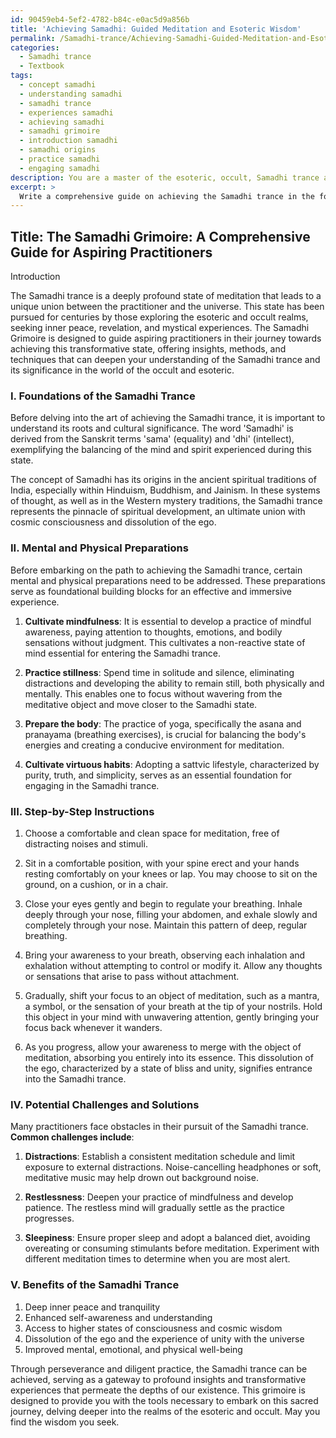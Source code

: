 ```yaml
---
id: 90459eb4-5ef2-4782-b84c-e0ac5d9a856b
title: 'Achieving Samadhi: Guided Meditation and Esoteric Wisdom'
permalink: /Samadhi-trance/Achieving-Samadhi-Guided-Meditation-and-Esoteric-Wisdom/
categories:
  - Samadhi trance
  - Textbook
tags:
  - concept samadhi
  - understanding samadhi
  - samadhi trance
  - experiences samadhi
  - achieving samadhi
  - samadhi grimoire
  - introduction samadhi
  - samadhi origins
  - practice samadhi
  - engaging samadhi
description: You are a master of the esoteric, occult, Samadhi trance and education, you have written many textbooks on the subject in ways that provide students with rich and deep understanding of the subject. You are being asked to write textbook-like sections on a topic and you do it with full context, explainability, and reliability in accuracy to the true facts of the topic at hand, in a textbook style that a student would easily be able to learn from, in a rich, engaging, and contextual way. Always include relevant context (such as formulas and history), related concepts, and in a way that someone can gain deep insights from.
excerpt: > 
  Write a comprehensive guide on achieving the Samadhi trance in the form of a grimoire for aspiring practitioners. Include step-by-step instructions, mental and physical preparations, potential challenges, and benefits associated with the practice. Provide insights that may help deepen a student's understanding of Samadhi trance and its significance in the occult and esoteric world.
---
```


## Title: The Samadhi Grimoire: A Comprehensive Guide for Aspiring Practitioners

Introduction

The Samadhi trance is a deeply profound state of meditation that leads to a unique union between the practitioner and the universe. This state has been pursued for centuries by those exploring the esoteric and occult realms, seeking inner peace, revelation, and mystical experiences. The Samadhi Grimoire is designed to guide aspiring practitioners in their journey towards achieving this transformative state, offering insights, methods, and techniques that can deepen your understanding of the Samadhi trance and its significance in the world of the occult and esoteric.

### I. Foundations of the Samadhi Trance

Before delving into the art of achieving the Samadhi trance, it is important to understand its roots and cultural significance. The word 'Samadhi' is derived from the Sanskrit terms 'sama' (equality) and 'dhi' (intellect), exemplifying the balancing of the mind and spirit experienced during this state.

The concept of Samadhi has its origins in the ancient spiritual traditions of India, especially within Hinduism, Buddhism, and Jainism. In these systems of thought, as well as in the Western mystery traditions, the Samadhi trance represents the pinnacle of spiritual development, an ultimate union with cosmic consciousness and dissolution of the ego.

### II. Mental and Physical Preparations

Before embarking on the path to achieving the Samadhi trance, certain mental and physical preparations need to be addressed. These preparations serve as foundational building blocks for an effective and immersive experience.

1. **Cultivate mindfulness**: It is essential to develop a practice of mindful awareness, paying attention to thoughts, emotions, and bodily sensations without judgment. This cultivates a non-reactive state of mind essential for entering the Samadhi trance.

2. **Practice stillness**: Spend time in solitude and silence, eliminating distractions and developing the ability to remain still, both physically and mentally. This enables one to focus without wavering from the meditative object and move closer to the Samadhi state.

3. **Prepare the body**: The practice of yoga, specifically the asana and pranayama (breathing exercises), is crucial for balancing the body's energies and creating a conducive environment for meditation.

4. **Cultivate virtuous habits**: Adopting a sattvic lifestyle, characterized by purity, truth, and simplicity, serves as an essential foundation for engaging in the Samadhi trance.

### III. Step-by-Step Instructions

1. Choose a comfortable and clean space for meditation, free of distracting noises and stimuli.

2. Sit in a comfortable position, with your spine erect and your hands resting comfortably on your knees or lap. You may choose to sit on the ground, on a cushion, or in a chair.

3. Close your eyes gently and begin to regulate your breathing. Inhale deeply through your nose, filling your abdomen, and exhale slowly and completely through your nose. Maintain this pattern of deep, regular breathing.

4. Bring your awareness to your breath, observing each inhalation and exhalation without attempting to control or modify it. Allow any thoughts or sensations that arise to pass without attachment.

5. Gradually, shift your focus to an object of meditation, such as a mantra, a symbol, or the sensation of your breath at the tip of your nostrils. Hold this object in your mind with unwavering attention, gently bringing your focus back whenever it wanders.

6. As you progress, allow your awareness to merge with the object of meditation, absorbing you entirely into its essence. This dissolution of the ego, characterized by a state of bliss and unity, signifies entrance into the Samadhi trance.

### IV. Potential Challenges and Solutions

Many practitioners face obstacles in their pursuit of the Samadhi trance. **Common challenges include**:

1. **Distractions**: Establish a consistent meditation schedule and limit exposure to external distractions. Noise-cancelling headphones or soft, meditative music may help drown out background noise.

2. **Restlessness**: Deepen your practice of mindfulness and develop patience. The restless mind will gradually settle as the practice progresses.

3. **Sleepiness**: Ensure proper sleep and adopt a balanced diet, avoiding overeating or consuming stimulants before meditation. Experiment with different meditation times to determine when you are most alert.

### V. Benefits of the Samadhi Trance

1. Deep inner peace and tranquility
2. Enhanced self-awareness and understanding
3. Access to higher states of consciousness and cosmic wisdom
4. Dissolution of the ego and the experience of unity with the universe
5. Improved mental, emotional, and physical well-being

Through perseverance and diligent practice, the Samadhi trance can be achieved, serving as a gateway to profound insights and transformative experiences that permeate the depths of our existence. This grimoire is designed to provide you with the tools necessary to embark on this sacred journey, delving deeper into the realms of the esoteric and occult. May you find the wisdom you seek.
